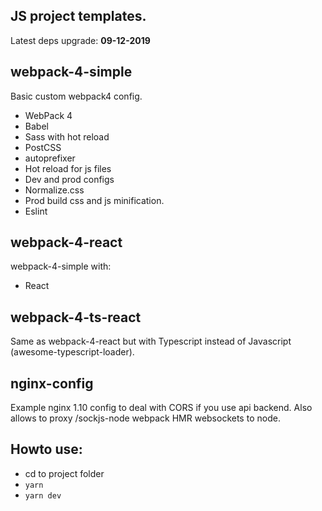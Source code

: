 JS project templates.
------
Latest deps upgrade: **09-12-2019**

webpack-4-simple
------
Basic custom webpack4 config.

+ WebPack 4
+ Babel
+ Sass with hot reload
+ PostCSS
+ autoprefixer
+ Hot reload for js files
+ Dev and prod configs
+ Normalize.css
+ Prod build css and js minification.
+ Eslint

webpack-4-react
------
webpack-4-simple with:
+ React

webpack-4-ts-react
------
Same as webpack-4-react but with Typescript instead of Javascript (awesome-typescript-loader).

nginx-config
------
Example nginx 1.10 config to deal with CORS if you use api backend.
Also allows to proxy /sockjs-node webpack HMR websockets to node.

Howto use:
------

+ cd to project folder
+ ``yarn``
+ ``yarn dev``